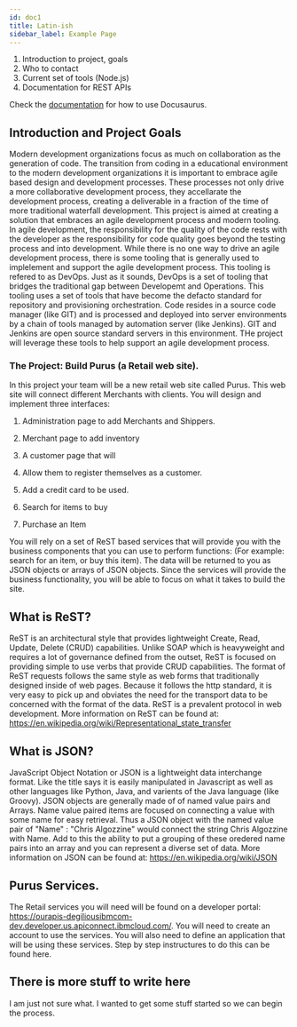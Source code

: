 ```yaml
---
id: doc1
title: Latin-ish
sidebar_label: Example Page
---
```


1. Introduction to project, goals
2. Who to contact
3. Current set of tools (Node.js)
4. Documentation for REST APIs

Check the [documentation](https://docusaurus.io) for how to use Docusaurus.

## Introduction and Project Goals

Modern development organizations focus as much on collaboration as the generation of code. The transition from coding in a educational environment to the modern development organizations it is important to embrace agile based design and development processes. These processes not only drive a more collaborative development process, they accellarate the development process, creating a deliverable in a fraction of the time of more traditional waterfall development. This project is aimed at creating a solution that embraces an agile development process and modern tooling. In agile development, the responsibility for the quality of the code rests with the developer as the responsibility for code quality goes beyond the testing process and into development. While there is no one way to drive an agile development process, there is some tooling that is generally used to implelement and support the agile development process. This tooling is refered to as DevOps. Just as it sounds, DevOps is a set of tooling that bridges the traditional gap between Developemt and Operations. This tooling uses a set of tools that have become the defacto standard for repository and provisioning orchestration. Code resides in a source code manager (like GIT) and is processed and deployed into server environments by a chain of tools managed by automation server (like Jenkins). GIT and Jenkins are open source standard servers in this environment. THe project will leverage these tools to help support an agile development process.

### The Project: Build Purus (a Retail web site).
In this project your team will be a new retail web site called Purus. This web site will connect different Merchants with clients. You will design and implement three interfaces:
1. Administration page to add Merchants and Shippers.
2. Merchant page to add inventory
3. A customer page that will

  1. Allow them to register themselves as a customer.
  2. Add a credit card to be used.
  2. Search for items to buy
  3. Purchase an Item

You will rely on a set of ReST based services that will provide you with the business components that you can use to perform functions: (For example: search for an item, or buy this item). The data will be returned to you as JSON objects or arrays of JSON objects.  Since the services will provide the business functionality, you will be able to focus on what it takes to build the site.

## What is ReST?

ReST is an architectural style that provides lightweight Create, Read, Update, Delete (CRUD) capabilities. Unlike SOAP which is heavyweight and requires a lot of governance defined from the outset, ReST is focused on providing simple to use verbs that provide CRUD capabilities. The format of ReST requests follows the same style as web forms that traditionally designed inside of web pages. Because it follows the http standard, it is very easy to pick up and obviates the need for the transport data to be concerned with the format of the data. ReST is a prevalent protocol in web development. More information on ReST can be found at: https://en.wikipedia.org/wiki/Representational_state_transfer

## What is JSON?

JavaScript Object Notation or JSON is a lightweight data interchange format. Like the title says it is easily manipulated in Javascript as well as other languages like Python, Java, and varients of the Java language (like Groovy). JSON objects are generally made of of named value pairs and Arrays. Name value paired items are focused on connecting a value with some name for easy retrieval. Thus a JSON object with the named value pair of "Name" : "Chris Algozzine" would connect the string Chris Algozzine with Name. Add to this the ability to put a grouping of these oredered name pairs into an array and you can represent a diverse set of data. More information on JSON can be found at: https://en.wikipedia.org/wiki/JSON

## Purus Services. 

The Retail services you will need will be found on a developer portal: https://ourapis-degiliousibmcom-dev.developer.us.apiconnect.ibmcloud.com/. You will need to create an account to use the services. You will also need to define an application that will be using these services. Step by step instructures to do this can be found here. 

## There is more stuff to write here
I am just not sure what. I wanted to get some stuff started so we can begin the process.

